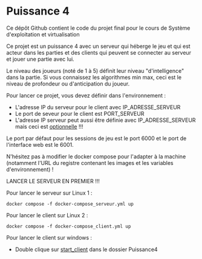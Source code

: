 # Puissance 4

Ce dépôt Github contient le code du projet final pour le cours de Système d'exploitation et virtualisation

Ce projet est un puissance 4 avec un serveur qui héberge le jeu et qui est acteur dans les parties et des clients qui peuvent se connecter au serveur et jouer une partie avec lui.

Le niveau des joueurs (noté de 1 à 5) définit leur niveau "d'intelligence" dans la partie.
Si vous connaissez les algorithmes min max, ceci est le niveau de profondeur ou d'anticipation du joueur.

Pour lancer ce projet, vous devez définir dans l'environnement :
- L'adresse IP du serveur pour le client avec IP_ADRESSE_SERVEUR
- Le port de seveur pour le client est PORT_SERVEUR
- L'adresse IP serveur peut aussi être définie avec IP_ADRESSE_SERVEUR mais ceci est <ins>optionnelle</ins> !!!

Le port par défaut pour les sessions de jeu est le port 6000 et le port de l'interface web est le 6001.

N'hésitez pas à modifier le docker compose pour l'adapter à la machine (notamment l'URL du registre contenant les
images et les variables d'environnement) !

LANCER LE SERVEUR EN PREMIER !!!

Pour lancer le serveur sur Linux 1 :
```shell
docker compose -f docker-compose_serveur.yml up
```

Pour lancer le client sur Linux 2 :
```shell
docker compose -f docker-compose_client.yml up
```

Pour lancer le client sur windows :
- Double clique sur <ins>start_client</ins> dans le dossier Puissance4
